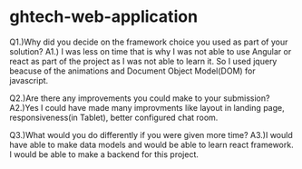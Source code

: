 # ghtech-web-application
Q1.)Why did you decide on the framework choice you used as part of your solution?
A1.) I was less on time that is why I was not able to use Angular or react as part of the project as I was not able to learn it. So I used jquery beacuse of the animations and Document Object Model(DOM) for javascript.

Q2.)Are there any improvements you could make to your submission?
A2.)Yes I could have made many improvments like layout in landing page, responsiveness(in Tablet), better configured chat room.

Q3.)What would you do differently if you were given more time?
A3.)I would have able to make data models and would be able to learn react framework. I would be able to make a backend for this project. 
